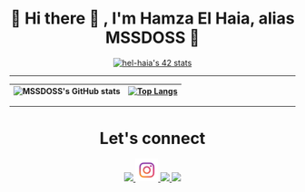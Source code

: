<h1 align="center">👾 Hi there 👋 , I'm Hamza El Haia, alias MSSDOSS 👾</h1>


<div align="center">
  
  [![hel-haia's 42 stats](https://badge.mediaplus.ma/greenbinary/hel-haia)](https://github.com/oakoudad/badge42)

  ---
  
| ![MSSDOSS's GitHub stats](https://github-readme-stats.vercel.app/api?username=MSSDOSS&show_icons=true&theme=dracula) | [![Top Langs](https://github-readme-stats.vercel.app/api/top-langs/?username=MSSDOSS&theme=dracula)](https://github.com/About-Me/github-readme-stats) |
  |:-:|:-:|

  ---
  
  <h1 align="center">Let's connect</h1>
  
<p align="center">
<a href="https://www.linkedin.com/in/hamza-el-haia-6987a420b/">
 <img src="/img/linkedin.png" width="40" />
</a>
<a href="https://github.com/MSSDOSS">
 <img src="instagram-logo.png" width="40" />
</a>
<a href="https://twitter.com/777DOSS">
 <img src="![image](https://user-images.githubusercontent.com/81889344/196247947-f6249b85-7a50-40cf-84cb-6205d35b493a.png)" width="40"/>
</a>
<a href="https://www.instagram.com/hamza.elhaia/">
 <img src="![image](https://user-images.githubusercontent.com/81889344/196248225-96a380e7-9d93-48d4-b83f-a118e5df6245.png)" width="40" />
</a>
  </p>
